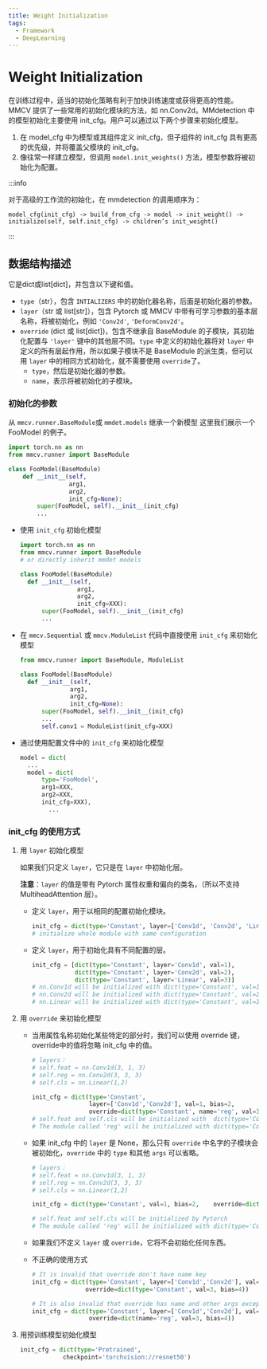```yaml
---
title: Weight Initialization
tags: 
  - Framework
  - DeepLearning
---
```


# Weight Initialization

在训练过程中，适当的初始化策略有利于加快训练速度或获得更高的性能。MMCV 提供了一些常用的初始化模块的方法，如 nn.Conv2d。MMdetection 中的模型初始化主要使用 init_cfg。用户可以通过以下两个步骤来初始化模型。

1. 在 model_cfg 中为模型或其组件定义 init_cfg，但子组件的 init_cfg 具有更高的优先级，并将覆盖父模块的 init_cfg。
2. 像往常一样建立模型，但调用 `model.init_weights()` 方法，模型参数将被初始化为配置。

:::info

对于高级的工作流的初始化，在 mmdetection 的调用顺序为：

`model_cfg(init_cfg) -> build_from_cfg -> model -> init_weight() -> initialize(self, self.init_cfg) -> children’s init_weight()`

:::

## 数据结构描述

它是dict或list[dict]，并包含以下键和值。

- `type`（str），包含 `INTIALIZERS` 中的初始化器名称，后面是初始化器的参数。
- `layer`（str 或 list[str]），包含 Pytorch 或 MMCV 中带有可学习参数的基本层名称，将被初始化，例如 `'Conv2d'`, `'DeformConv2d'`。
- `override` (dict 或 list[dict])，包含不继承自 BaseModule 的子模块，其初始化配置与 `'layer'` 键中的其他层不同。`type` 中定义的初始化器将对 `layer` 中定义的所有层起作用，所以如果子模块不是 BaseModule 的派生类，但可以用 `layer` 中的相同方式初始化，就不需要使用 `override`了。
  - `type`，然后是初始化器的参数。
  - `name`，表示将被初始化的子模块。

### 初始化的参数

从 `mmcv.runner.BaseModule`或 `mmdet.models` 继承一个新模型 这里我们展示一个 FooModel 的例子。

```python
import torch.nn as nn
from mmcv.runner import BaseModule

class FooModel(BaseModule)
	def __init__(self,
                 arg1,
                 arg2,
                 init_cfg=None):
    	super(FooModel, self).__init__(init_cfg)
		...
```

- 使用 `init_cfg` 初始化模型

  ```python
  import torch.nn as nn
  from mmcv.runner import BaseModule
  # or directly inherit mmdet models
  
  class FooModel(BaseModule)
  	def __init__(self,
                  arg1,
                  arg2,
                  init_cfg=XXX):
  		super(FooModel, self).__init__(init_cfg)
  	    ...
  ```

- 在 `mmcv.Sequential` 或 `mmcv.ModuleList` 代码中直接使用 `init_cfg` 来初始化模型

  ```python
  from mmcv.runner import BaseModule, ModuleList
  
  class FooModel(BaseModule)
  	def __init__(self,
              	arg1,
              	arg2,
              	init_cfg=None):
  		super(FooModel, self).__init__(init_cfg)
      	...
      	self.conv1 = ModuleList(init_cfg=XXX)
  ```

- 通过使用配置文件中的 `init_cfg` 来初始化模型

  ```python
  model = dict(
  	...
  	model = dict(
      	type='FooModel',
      	arg1=XXX,
      	arg2=XXX,
      	init_cfg=XXX),
          ...
  ```

### init_cfg 的使用方式

1. 用 `layer` 初始化模型

   如果我们只定义 `layer`，它只是在 `layer` 中初始化层。

   **注意**：`layer` 的值是带有 Pytorch 属性权重和偏向的类名，（所以不支持 MultiheadAttention 层）。

   - 定义 `layer`，用于以相同的配置初始化模块。

     ```python
     init_cfg = dict(type='Constant', layer=['Conv1d', 'Conv2d', 'Linear'], val=1)
     # initialize whole module with same configuration
     ```

   - 定义 `layer`，用于初始化具有不同配置的层。

     ```python
     init_cfg = [dict(type='Constant', layer='Conv1d', val=1),
                 dict(type='Constant', layer='Conv2d', val=2),
                 dict(type='Constant', layer='Linear', val=3)]
     # nn.Conv1d will be initialized with dict(type='Constant', val=1)
     # nn.Conv2d will be initialized with dict(type='Constant', val=2)
     # nn.Linear will be initialized with dict(type='Constant', val=3)
     ```

2. 用 `override` 来初始化模型

   - 当用属性名称初始化某些特定的部分时，我们可以使用 override 键，override中的值将忽略 init_cfg 中的值。

     ```python
     # layers：
     # self.feat = nn.Conv1d(3, 1, 3)
     # self.reg = nn.Conv2d(3, 3, 3)
     # self.cls = nn.Linear(1,2)
     
     init_cfg = dict(type='Constant',
                     layer=['Conv1d','Conv2d'], val=1, bias=2,
                     override=dict(type='Constant', name='reg', val=3, bias=4))
     # self.feat and self.cls will be initialized with 	dict(type='Constant', val=1, bias=2)
     # The module called 'reg' will be initialized with dict(type='Constant', val=3, bias=4)
     ```

   - 如果 init_cfg 中的 `layer` 是 None，那么只有 `override` 中名字的子模块会被初始化，`override` 中的 `type` 和其他 `args` 可以省略。

     ```python
     # layers：
     # self.feat = nn.Conv1d(3, 1, 3)
     # self.reg = nn.Conv2d(3, 3, 3)
     # self.cls = nn.Linear(1,2)
     
     init_cfg = dict(type='Constant', val=1, bias=2, 	override=dict(name='reg'))
     
     # self.feat and self.cls will be initialized by Pytorch
     # The module called 'reg' will be initialized with dict(type='Constant', val=1, bias=2)
     ```

   - 如果我们不定义 `layer` 或 `override`，它将不会初始化任何东西。

   - 不正确的使用方式

     ```python
     # It is invalid that override don't have name key
     init_cfg = dict(type='Constant', layer=['Conv1d','Conv2d'], val=1, bias=2,
                 	override=dict(type='Constant', val=3, bias=4))
     
     # It is also invalid that override has name and other args except type
     init_cfg = dict(type='Constant', layer=['Conv1d','Conv2d'], val=1, bias=2,
                     override=dict(name='reg', val=3, bias=4))
     ```

3. 用预训练模型初始化模型

   ```python
   init_cfg = dict(type='Pretrained',
               checkpoint='torchvision://resnet50')
   ```